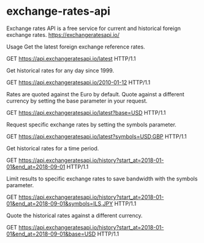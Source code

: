# exchange-rates-api
Exchange rates API is a free service for current and historical foreign exchange rates. https://exchangeratesapi.io/

Usage
Get the latest foreign exchange reference rates.

            

GET https://api.exchangeratesapi.io/latest HTTP/1.1
            

          
Get historical rates for any day since 1999.

            

GET https://api.exchangeratesapi.io/2010-01-12 HTTP/1.1
            

          
Rates are quoted against the Euro by default. Quote against a different currency by setting the base parameter in your request.

            

GET https://api.exchangeratesapi.io/latest?base=USD HTTP/1.1
            

          
Request specific exchange rates by setting the symbols parameter.

            

GET https://api.exchangeratesapi.io/latest?symbols=USD,GBP HTTP/1.1
            

          
Get historical rates for a time period.

            

GET https://api.exchangeratesapi.io/history?start_at=2018-01-01&end_at=2018-09-01 HTTP/1.1
            

          
Limit results to specific exchange rates to save bandwidth with the symbols parameter.

            

GET https://api.exchangeratesapi.io/history?start_at=2018-01-01&end_at=2018-09-01&symbols=ILS,JPY HTTP/1.1
            

          
Quote the historical rates against a different currency.


GET https://api.exchangeratesapi.io/history?start_at=2018-01-01&end_at=2018-09-01&base=USD HTTP/1.1
            
